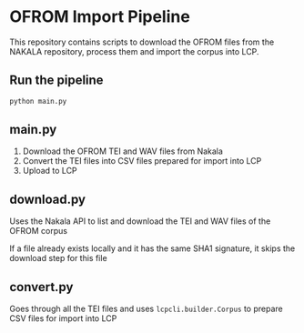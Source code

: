 # OFROM Import Pipeline

This repository contains scripts to download the OFROM files from the NAKALA repository, process them and import the corpus into LCP.

## Run the pipeline

```bash
python main.py
```

## main.py

 1. Download the OFROM TEI and WAV files from Nakala
 2. Convert the TEI files into CSV files prepared for import into LCP
 3. Upload to LCP

## download.py

Uses the Nakala API to list and download the TEI and WAV files of the OFROM corpus

If a file already exists locally and it has the same SHA1 signature, it skips the download step for this file

## convert.py

Goes through all the TEI files and uses `lcpcli.builder.Corpus` to prepare CSV files for import into LCP
